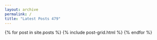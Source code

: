 ```yaml
---
layout: archive
permalink: /
title: "Latest Posts 479"
---
```



<div class="tiles">
{% for post in site.posts %}
	{% include post-grid.html %}
{% endfor %}


</div><!-- /.tiles -->
